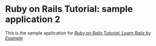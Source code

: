 # Ruby on Rails Tutorial: sample application 2

This is the sample application for
[*Ruby on Rails Tutorial: Learn Rails by Example*](http://railstutorial.org/)